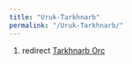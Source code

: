 ```yaml
---
title: "Uruk-Tarkhnarb"
permalink: "/Uruk-Tarkhnarb/"
---
```


1.  redirect [Tarkhnarb Orc](Tarkhnarb_Orc "wikilink")